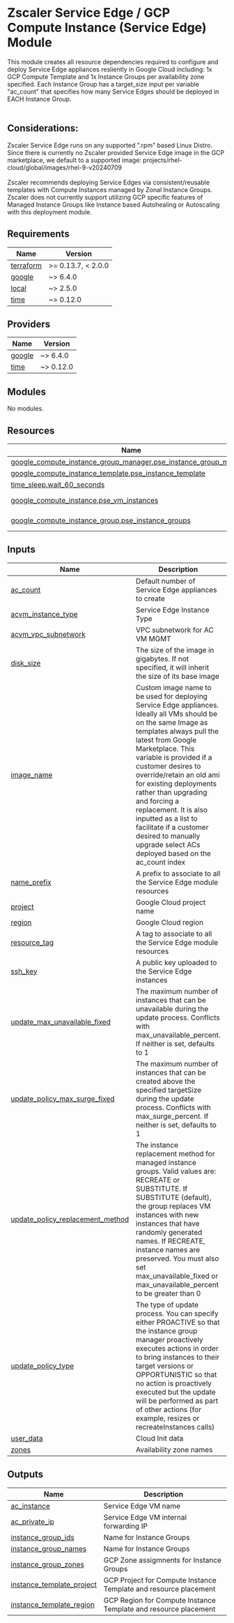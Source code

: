 # Zscaler Service Edge / GCP Compute Instance (Service Edge) Module

This module creates all resource dependencies required to configure and deploy Service Edge appliances resliently in Google Cloud including: 1x GCP Compute Template and 1x Instance Groups per availability zone specified. Each Instance Group has a target_size input per variable "ac_count" that specifies how many Service Edges should be deployed in EACH Instance Group.
<br>
<br>
## Considerations:
Zscaler Service Edge runs on any supported ".rpm" based Linux Distro. Since there is currently no Zscaler provided Service Edge image in the GCP marketplace, we default to a supported image: projects/rhel-cloud/global/images/rhel-9-v20240709
<br>
<br>
Zscaler recommends deploying Service Edges via consistent/reusable templates with Compute Instances managed by Zonal Instance Groups. Zscaler does not currently support utilizing GCP specific features of Managed Instance Groups like Instance based Autohealing or Autoscaling with this deployment module.


<!-- BEGINNING OF PRE-COMMIT-TERRAFORM DOCS HOOK -->
## Requirements

| Name | Version |
|------|---------|
| <a name="requirement_terraform"></a> [terraform](#requirement\_terraform) | >= 0.13.7, < 2.0.0 |
| <a name="requirement_google"></a> [google](#requirement\_google) | ~> 6.4.0 |
| <a name="requirement_local"></a> [local](#requirement\_local) | ~> 2.5.0 |
| <a name="requirement_time"></a> [time](#requirement\_time) | ~> 0.12.0 |

## Providers

| Name | Version |
|------|---------|
| <a name="provider_google"></a> [google](#provider\_google) | ~> 6.4.0 |
| <a name="provider_time"></a> [time](#provider\_time) | ~> 0.12.0 |

## Modules

No modules.

## Resources

| Name | Type |
|------|------|
| [google_compute_instance_group_manager.pse_instance_group_manager](https://registry.terraform.io/providers/hashicorp/google/latest/docs/resources/compute_instance_group_manager) | resource |
| [google_compute_instance_template.pse_instance_template](https://registry.terraform.io/providers/hashicorp/google/latest/docs/resources/compute_instance_template) | resource |
| [time_sleep.wait_60_seconds](https://registry.terraform.io/providers/hashicorp/time/latest/docs/resources/sleep) | resource |
| [google_compute_instance.pse_vm_instances](https://registry.terraform.io/providers/hashicorp/google/latest/docs/data-sources/compute_instance) | data source |
| [google_compute_instance_group.pse_instance_groups](https://registry.terraform.io/providers/hashicorp/google/latest/docs/data-sources/compute_instance_group) | data source |

## Inputs

| Name | Description | Type | Default | Required |
|------|-------------|------|---------|:--------:|
| <a name="input_pse_count"></a> [ac\_count](#input\_ac\_count) | Default number of Service Edge appliances to create | `number` | `1` | no |
| <a name="input_acvm_instance_type"></a> [acvm\_instance\_type](#input\_acvm\_instance\_type) | Service Edge Instance Type | `string` | `"n2-standard-4"` | no |
| <a name="input_acvm_vpc_subnetwork"></a> [acvm\_vpc\_subnetwork](#input\_acvm\_vpc\_subnetwork) | VPC subnetwork for AC VM MGMT | `string` | n/a | yes |
| <a name="input_disk_size"></a> [disk\_size](#input\_disk\_size) | The size of the image in gigabytes. If not specified, it will inherit the size of its base image | `string` | `"64"` | no |
| <a name="input_image_name"></a> [image\_name](#input\_image\_name) | Custom image name to be used for deploying Service Edge appliances. Ideally all VMs should be on the same Image as templates always pull the latest from Google Marketplace. This variable is provided if a customer desires to override/retain an old ami for existing deployments rather than upgrading and forcing a replacement. It is also inputted as a list to facilitate if a customer desired to manually upgrade select ACs deployed based on the ac\_count index | `string` | `""` | no |
| <a name="input_name_prefix"></a> [name\_prefix](#input\_name\_prefix) | A prefix to associate to all the Service Edge module resources | `string` | `null` | no |
| <a name="input_project"></a> [project](#input\_project) | Google Cloud project name | `string` | n/a | yes |
| <a name="input_region"></a> [region](#input\_region) | Google Cloud region | `string` | n/a | yes |
| <a name="input_resource_tag"></a> [resource\_tag](#input\_resource\_tag) | A tag to associate to all the Service Edge module resources | `string` | `null` | no |
| <a name="input_ssh_key"></a> [ssh\_key](#input\_ssh\_key) | A public key uploaded to the Service Edge instances | `string` | n/a | yes |
| <a name="input_update_max_unavailable_fixed"></a> [update\_max\_unavailable\_fixed](#input\_update\_max\_unavailable\_fixed) | The maximum number of instances that can be unavailable during the update process. Conflicts with max\_unavailable\_percent. If neither is set, defaults to 1 | `number` | `1` | no |
| <a name="input_update_policy_max_surge_fixed"></a> [update\_policy\_max\_surge\_fixed](#input\_update\_policy\_max\_surge\_fixed) | The maximum number of instances that can be created above the specified targetSize during the update process. Conflicts with max\_surge\_percent. If neither is set, defaults to 1 | `number` | `1` | no |
| <a name="input_update_policy_replacement_method"></a> [update\_policy\_replacement\_method](#input\_update\_policy\_replacement\_method) | The instance replacement method for managed instance groups. Valid values are: RECREATE or SUBSTITUTE. If SUBSTITUTE (default), the group replaces VM instances with new instances that have randomly generated names. If RECREATE, instance names are preserved. You must also set max\_unavailable\_fixed or max\_unavailable\_percent to be greater than 0 | `string` | `"SUBSTITUTE"` | no |
| <a name="input_update_policy_type"></a> [update\_policy\_type](#input\_update\_policy\_type) | The type of update process. You can specify either PROACTIVE so that the instance group manager proactively executes actions in order to bring instances to their target versions or OPPORTUNISTIC so that no action is proactively executed but the update will be performed as part of other actions (for example, resizes or recreateInstances calls) | `string` | `"OPPORTUNISTIC"` | no |
| <a name="input_user_data"></a> [user\_data](#input\_user\_data) | Cloud Init data | `string` | n/a | yes |
| <a name="input_zones"></a> [zones](#input\_zones) | Availability zone names | `list(string)` | n/a | yes |

## Outputs

| Name | Description |
|------|-------------|
| <a name="output_pse_instance"></a> [ac\_instance](#output\_ac\_instance) | Service Edge VM name |
| <a name="output_pse_private_ip"></a> [ac\_private\_ip](#output\_ac\_private\_ip) | Service Edge VM internal forwarding IP |
| <a name="output_instance_group_ids"></a> [instance\_group\_ids](#output\_instance\_group\_ids) | Name for Instance Groups |
| <a name="output_instance_group_names"></a> [instance\_group\_names](#output\_instance\_group\_names) | Name for Instance Groups |
| <a name="output_instance_group_zones"></a> [instance\_group\_zones](#output\_instance\_group\_zones) | GCP Zone assigmnents for Instance Groups |
| <a name="output_instance_template_project"></a> [instance\_template\_project](#output\_instance\_template\_project) | GCP Project for Compute Instance Template and resource placement |
| <a name="output_instance_template_region"></a> [instance\_template\_region](#output\_instance\_template\_region) | GCP Region for Compute Instance Template and resource placement |
<!-- END OF PRE-COMMIT-TERRAFORM DOCS HOOK -->
